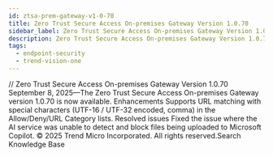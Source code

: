 ```yaml
---
id: ztsa-prem-gateway-v1-0-70
title: Zero Trust Secure Access On-premises Gateway Version 1.0.70
sidebar_label: Zero Trust Secure Access On-premises Gateway Version 1.0.70
description: Zero Trust Secure Access On-premises Gateway Version 1.0.70
tags:
  - endpoint-security
  - trend-vision-one
---
```


/*<![CDATA[*/ $('#title').html($('meta[name=map-description]').attr('content')); /*]]>*/ Zero Trust Secure Access On-premises Gateway Version 1.0.70 September 8, 2025—The Zero Trust Secure Access On-premises Gateway version 1.0.70 is now available. Enhancements Supports URL matching with special characters (UTF-16 / UTF-32 encoded, comma) in the Allow/Deny/URL Category lists. Resolved issues Fixed the issue where the AI service was unable to detect and block files being uploaded to Microsoft Copilot. © 2025 Trend Micro Incorporated. All rights reserved.Search Knowledge Base